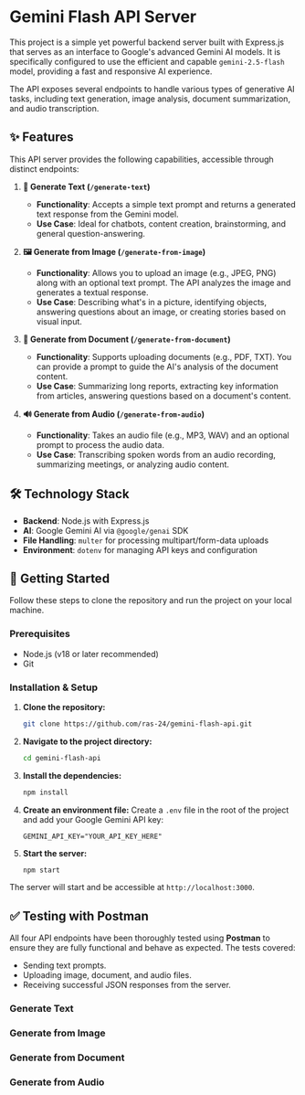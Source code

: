 # Gemini Flash API Server

This project is a simple yet powerful backend server built with Express.js that serves as an interface to Google's advanced Gemini AI models. It is specifically configured to use the efficient and capable `gemini-2.5-flash` model, providing a fast and responsive AI experience.

The API exposes several endpoints to handle various types of generative AI tasks, including text generation, image analysis, document summarization, and audio transcription.

## ✨ Features

This API server provides the following capabilities, accessible through distinct endpoints:

1.  **📝 Generate Text (`/generate-text`)**

    - **Functionality**: Accepts a simple text prompt and returns a generated text response from the Gemini model.
    - **Use Case**: Ideal for chatbots, content creation, brainstorming, and general question-answering.

2.  **🖼️ Generate from Image (`/generate-from-image`)**

    - **Functionality**: Allows you to upload an image (e.g., JPEG, PNG) along with an optional text prompt. The API analyzes the image and generates a textual response.
    - **Use Case**: Describing what's in a picture, identifying objects, answering questions about an image, or creating stories based on visual input.

3.  **📄 Generate from Document (`/generate-from-document`)**

    - **Functionality**: Supports uploading documents (e.g., PDF, TXT). You can provide a prompt to guide the AI's analysis of the document content.
    - **Use Case**: Summarizing long reports, extracting key information from articles, answering questions based on a document's content.

4.  **🔊 Generate from Audio (`/generate-from-audio`)**
    - **Functionality**: Takes an audio file (e.g., MP3, WAV) and an optional prompt to process the audio data.
    - **Use Case**: Transcribing spoken words from an audio recording, summarizing meetings, or analyzing audio content.

## 🛠️ Technology Stack

- **Backend**: Node.js with Express.js
- **AI**: Google Gemini AI via `@google/genai` SDK
- **File Handling**: `multer` for processing multipart/form-data uploads
- **Environment**: `dotenv` for managing API keys and configuration

## 🚀 Getting Started

Follow these steps to clone the repository and run the project on your local machine.

### Prerequisites

- Node.js (v18 or later recommended)
- Git

### Installation & Setup

1.  **Clone the repository:**
    ```bash
    git clone https://github.com/ras-24/gemini-flash-api.git
    ```
2.  **Navigate to the project directory:**
    ```bash
    cd gemini-flash-api
    ```
3.  **Install the dependencies:**
    ```bash
    npm install
    ```
4.  **Create an environment file:**
    Create a `.env` file in the root of the project and add your Google Gemini API key:
    ```
    GEMINI_API_KEY="YOUR_API_KEY_HERE"
    ```
5.  **Start the server:**
    ```bash
    npm start
    ```
The server will start and be accessible at `http://localhost:3000`.

## ✅ Testing with Postman

All four API endpoints have been thoroughly tested using **Postman** to ensure they are fully functional and behave as expected. The tests covered:

- Sending text prompts.
- Uploading image, document, and audio files.
- Receiving successful JSON responses from the server.

### Generate Text

### Generate from Image

### Generate from Document

### Generate from Audio

